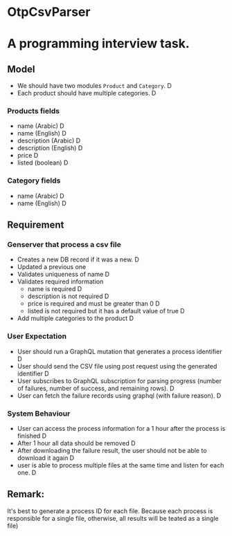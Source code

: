 # OtpCsvParser

# A programming interview task.

## Model

- We should have two modules `Product` and `Category`. D
- Each product should have multiple categories. D

### Products fields

- name (Arabic) D
- name (English) D
- description (Arabic) D
- description (English) D
- price D
- listed (boolean) D

### Category fields

- name (Arabic) D
- name (English) D

## Requirement

### Genserver that process a csv file

- Creates a new DB record if it was a new. D
- Updated a previous one
- Validates uniqueness of name D
- Validates required information
  - name is required D
  - description is not required D
  - price is required and must be greater than 0 D
  - listed is not required but it has a default value of true D
- Add multiple categories to the product D

### User Expectation

- User should run a GraphQL mutation that generates a process identifier D
- User should send the CSV file using post request using the generated identifier D
- User subscribes to GraphQL subscription for parsing progress (number of failures, number of success, and remaining rows). D
- User can fetch the failure records using graphql (with failure reason). D

### System Behaviour

- User can access the process information for a 1 hour after the process is finished D
- After 1 hour all data should be removed D
- After downloading the failure result, the user should not be able to download it again D
- user is able to process multiple files at the same time and listen for each one. D 

## Remark:
  It's best to generate a process ID for each file. Because each process is responsible for a single file, otherwise, all results will be teated as a single file)